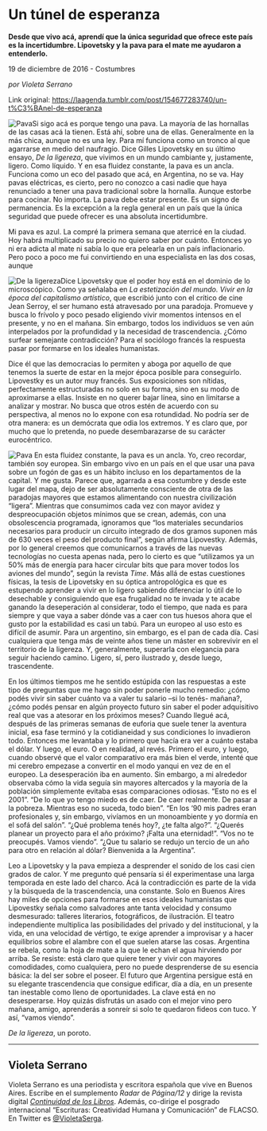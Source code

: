# Un túnel de esperanza

**Desde que vivo acá, aprendí que la única seguridad que ofrece este país es la incertidumbre. Lipovetsky y la pava para el mate me ayudaron a entenderlo.**

19 de diciembre de 2016 - Costumbres

_por Violeta Serrano_

Link original: https://laagenda.tumblr.com/post/154677283740/un-t%C3%BAnel-de-esperanza

![Pava](https://64.media.tumblr.com/7bbfccb9f2c5fad8cc5c5dbecc3cac9e/tumblr_inline_pk0bglnCsc1t6q87u_500.jpg)Si sigo acá es porque tengo una pava. La mayoría de las hornallas de las casas acá la tienen. Está ahí, sobre una de ellas. Generalmente en la más chica, aunque no es una ley. Para mí funciona como un tronco al que agarrarse en medio del naufragio. Dice Gilles Lipovetsky en su último ensayo, *De la ligereza*, que vivimos en un mundo cambiante y, justamente, ligero. Como líquido. Y en esa fluidez constante, la pava es un ancla. Funciona como un eco del pasado que acá, en Argentina, no se va. Hay pavas eléctricas, es cierto, pero no conozco a casi nadie que haya renunciado a tener una pava tradicional sobre la hornalla. Aunque estorbe para cocinar. No importa. La pava debe estar presente. Es un signo de permanencia. Es la excepción a la regla general en un país que la única seguridad que puede ofrecer es una absoluta incertidumbre.

Mi pava es azul. La compré la primera semana que aterricé en la ciudad. Hoy habrá multiplicado su precio no quiero saber por cuánto. Entonces yo ni era adicta al mate ni sabía lo que era pelearla en un país inflacionario. Pero poco a poco me fui convirtiendo en una especialista en las dos cosas, aunque 


![De la ligereza](https://64.media.tumblr.com/43aa870568ae2a11ad56bbc6e7b69b72/tumblr_inline_pk0bgmf2YO1t6q87u_400.jpg)Dice Lipovetsky que el poder hoy está en el dominio de lo microscópico. Como ya señalaba en *La estetización del mundo. Vivir en la época del capitalismo artístico*, que escribió junto con el crítico de cine Jean Serroy, el ser humano está atravesado por una paradoja. Promueve y busca lo frívolo y poco pesado eligiendo vivir momentos intensos en el presente, y no en el mañana. Sin embargo, todos los individuos se ven aún interpelados por la profundidad y la necesidad de trascendencia. ¿Cómo surfear semejante contradicción? Para el sociólogo francés la respuesta pasar por formarse en los ideales humanistas. 

Dice él que las democracias lo permiten y aboga por aquello de que tenemos la suerte de estar en la mejor época posible para conseguirlo. Lipovestky es un autor muy francés. Sus exposiciones son nítidas, perfectamente estructuradas no solo en su forma, sino en su modo de aproximarse a ellas. Insiste en no querer bajar línea, sino en limitarse a analizar y mostrar. No busca que otros estén de acuerdo con su perspectiva, al menos no lo expone con esa rotundidad. No podría ser de otra manera: es un demócrata que odia los extremos. Y es claro que, por mucho que lo pretenda, no puede desembarazarse de su carácter eurocéntrico. 

![Pava](https://64.media.tumblr.com/7bbfccb9f2c5fad8cc5c5dbecc3cac9e/tumblr_inline_pk0bglnCsc1t6q87u_500.jpg) En esta fluidez constante, la pava es un ancla. Yo, creo recordar, también soy europea. Sin embargo vivo en un país en el que usar una pava sobre un fogón de gas es un hábito incluso en los departamentos de la capital. Y me gusta. Parece que, agarrada a esa costumbre y desde este lugar del mapa, dejo de ser absolutamente consciente de otra de las paradojas mayores que estamos alimentando con nuestra civilización “ligera”. Mientras que consumimos cada vez con mayor avidez y despreocupación objetos mínimos que se crean, además, con una obsolescencia programada, ignoramos que “los materiales secundarios necesarios para producir un circuito integrado de dos gramos suponen más de 630 veces el peso del producto final”, según afirma Lipovestky. Además, por lo general creemos que comunicarnos a través de las nuevas tecnologías no cuesta apenas nada, pero lo cierto es que “utilizamos ya un 50% más de energía para hacer circular bits que para mover todos los aviones del mundo”, según la revista *Time*. Más allá de estas cuestiones físicas, la tesis de Lipovetsky en su óptica antropológica es que es estupendo aprender a vivir en lo ligero sabiendo diferenciar lo útil de lo desechable y consiguiendo que esa frugalidad no te invada y te acabe ganando la deseperación al considerar, todo el tiempo, que nada es para siempre y que vaya a saber dónde vas a caer con tus huesos ahora que el gusto por la estabilidad es casi un tabú. Para un europeo al uso esto es difícil de asumir. Para un argentino, sin embargo, es el pan de cada día. Casi cualquiera que tenga más de veinte años tiene un máster en sobrevivir en el territorio de la ligereza. Y, generalmente, superarla con elegancia para seguir haciendo camino. Ligero, sí, pero ilustrado y, desde luego, trascendente. 

En los últimos tiempos me he sentido estúpida con las respuestas a este tipo de preguntas que me hago sin poder ponerle mucho remedio: ¿cómo podés vivir sin saber cuánto va a valer tu salario –si lo tenés- mañana?, ¿cómo podés pensar en algún proyecto futuro sin saber el poder adquisitivo real que vas a atesorar en los próximos meses? Cuando llegué acá, después de las primeras semanas de euforia que suele tener la aventura inicial, esa fase terminó y la cotidianeidad y sus condiciones lo invadieron todo. Entonces me levantaba y lo primero que hacía era ver a cuánto estaba el dólar. Y luego, el euro. O en realidad, al revés. Primero el euro, y luego, cuando observé que el valor comparativo era más bien el verde, intenté que mi cerebro empezase a convertir en el modo yanqui en vez de en el europeo. La desesperación iba en aumento. Sin embargo, a mi alrededor observaba cómo la vida seguía sin mayores altercados y la mayoría de la población simplemente evitaba esas comparaciones odiosas. “Esto no es el 2001”. “De lo que yo tengo miedo es de caer. De caer realmente. De pasar a la pobreza. Mientras eso no suceda, todo bien”. “En los ‘90 mis padres eran profesionales y, sin embargo, vivíamos en un monoambiente y yo dormía en el sofá del salón”. “¿Qué problema tenés hoy?, ¿te falta algo?”. “¿Querés planear un proyecto para el año próximo? ¡Falta una eternidad!”. “Vos no te preocupés. Vamos viendo”. “¿Que tu salario se redujo un tercio de un año para otro en relación al dólar? Bienvenida a la Argentina”. 

Leo a Lipovetsky y la pava empieza a desprender el sonido de los casi cien grados de calor. Y me pregunto qué pensaría si él experimentase una larga temporada en este lado del charco. Acá la contradicción es parte de la vida y la búsqueda de la trascendencia, una constante. Solo en Buenos Aires hay miles de opciones para formarse en esos ideales humanistas que Lipovestky señala como salvadores ante tanta velocidad y consumo desmesurado: talleres literarios, fotográficos, de ilustración. El teatro independiente multiplica las posibilidades del privado y del institucional, y la vida, en una velocidad de vértigo, te exige aprender a improvisar y a hacer equilibrios sobre el alambre con el que suelen atarse las cosas. Argentina se rebela, como la hoja de mate a la que le echan el agua hirviendo por arriba. Se resiste: está claro que quiere tener y vivir con mayores comodidades, como cualquiera, pero no puede desprenderse de su esencia básica: la del ser sobre el poseer. El futuro que Argentina persigue está en su elegante trascendencia que consigue edificar, día a día, en un presente tan inestable como lleno de oportunidades. La clave está en no desesperarse. Hoy quizás disfrutás un asado con el mejor vino pero mañana, amigo, aprenderás a sonreír si solo te quedaron fideos con tuco. Y así, “vamos viendo”. 

*De la ligereza*, un poroto. 

  




---

 Violeta Serrano
----------------

 Violeta Serrano es una periodista y escritora española que vive en Buenos Aires. Escribe en el sumplemento *Radar* de *Página/12* y dirige la revista digital [*Continuidad de los Libros*](http://continuidaddeloslibros.com/). Además, co-dirige el posgrado internacional “Escrituras: Creatividad Humana y Comunicación” de FLACSO. En Twitter es [@VioletaSerga](https://twitter.com/VioletaSerga). 

